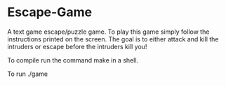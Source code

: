 # Escape-Game
A text game escape/puzzle game. To play this game simply follow the instructions printed on the screen. The goal is to either attack and kill the intruders or escape before the intruders kill you!

To compile run the command make in a shell. 

To run ./game

